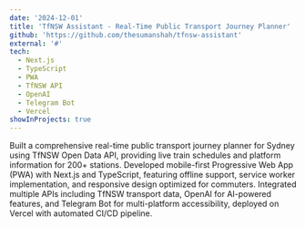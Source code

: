 ```yaml
---
date: '2024-12-01'
title: 'TfNSW Assistant - Real-Time Public Transport Journey Planner'
github: 'https://github.com/thesumanshah/tfnsw-assistant'
external: '#'
tech:
  - Next.js
  - TypeScript
  - PWA
  - TfNSW API
  - OpenAI
  - Telegram Bot
  - Vercel
showInProjects: true
---
```


Built a comprehensive real-time public transport journey planner for Sydney using TfNSW Open Data API, providing live train schedules and platform information for 200+ stations. Developed mobile-first Progressive Web App (PWA) with Next.js and TypeScript, featuring offline support, service worker implementation, and responsive design optimized for commuters. Integrated multiple APIs including TfNSW transport data, OpenAI for AI-powered features, and Telegram Bot for multi-platform accessibility, deployed on Vercel with automated CI/CD pipeline. 